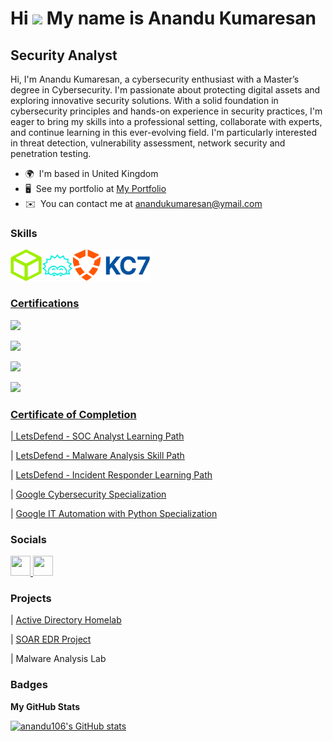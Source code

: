 Hi ![](https://user-images.githubusercontent.com/18350557/176309783-0785949b-9127-417c-8b55-ab5a4333674e.gif)
My name is Anandu Kumaresan
========================================================================================================================================

Security Analyst
----------------

Hi, I'm Anandu Kumaresan, a cybersecurity enthusiast with a Master’s degree in Cybersecurity. I'm passionate about protecting digital assets and exploring innovative security solutions. With a solid foundation in cybersecurity principles and hands-on experience in security practices, I'm eager to bring my skills into a professional setting, collaborate with experts, and continue learning in this ever-evolving field. I'm particularly interested in threat detection, vulnerability assessment, network security and penetration testing.

* 🌍  I'm based in United Kingdom
* 🖥️  See my portfolio at [My Portfolio](http://github.com/anandu106)
* ✉️  You can contact me at [anandukumaresan@ymail.com](mailto:anandukumaresan@ymail.com)

### Skills


<p align="left">
<a href="https://docs.microsoft.com/en-us/cpp/?view=msvc-170" target="_blank" rel="noreferrer"><img src="Images/HTB.png" width="50" height="50" /></a><a href="https://git-scm.com/" target="_blank" rel="noreferrer"><img src="Images/LetsDefend.png" width="50" height="50" alt="Git" /></a><a href="https://www.python.org/" target="_blank" rel="noreferrer"><img src="Images/kc7.png" width="125" height="50" alt="Python" />
</p>


### Certifications
<div>
<a href="https://www.credly.com/badges/8e03539c-8c04-46d9-b9db-9523ce532b03"><img src="https://img.shields.io/badge/CCNA-white?style=for-the-badge&logo=cisco" />

<a href=https://www.credly.com/badges/6cb8ebed-528b-458e-8557-4e709447b828/linked_in_profile><img src="https://img.shields.io/badge/-Security%2B-FF0000?&style=for-the-badge&logo=CompTIA&logoColor=white" />
  
<a href="https://certs.ine.com/d1e97f66-47e7-4b6d-9d42-c27914884d38"><img src="https://img.shields.io/badge/eJPT-Certified-red" />

<a href="https://learn.microsoft.com/api/credentials/share/en-us/AnanduKumaresan-3933/78285227493D200B?sharingId=B2614B2008D3C48C"><img src="https://img.shields.io/badge/Azure-Fundamentals-blue?logo=microsoft-azure&logoColor=white" />
</div>



### Certificate of Completion 
|  <a href="https://app.letsdefend.io/certificate/show/86827b0a-42cf-4b6d-a603-4f2cf07ecb9b"> LetsDefend - SOC Analyst Learning Path </a>

|  <a href="https://app.letsdefend.io/certificate/show/e202965c-eef9-4ab4-a61e-8461d0d1962a" /> LetsDefend - Malware Analysis Skill Path </a>                                        

| <a href="https://app.letsdefend.io/certificate/show/95494c19-388f-4eea-a4f8-d995a1ed3667" /> LetsDefend - Incident Responder Learning Path </a>

|  <a href="https://www.coursera.org/account/accomplishments/specialization/certificate/QP4NJEQUPLXK" /> Google Cybersecurity Specialization </a>

|  <a href="https://www.coursera.org/account/accomplishments/specialization/certificate/YZWMJGND3SAB" /> Google IT Automation with Python Specialization </a>


### Socials

<p align="left"> <a href="https://www.github.com/anandu106" target="_blank" rel="noreferrer"> <picture> <source media="(prefers-color-scheme: dark)" srcset="https://raw.githubusercontent.com/danielcranney/readme-generator/main/public/icons/socials/github-dark.svg" /> <source media="(prefers-color-scheme: light)" srcset="https://raw.githubusercontent.com/danielcranney/readme-generator/main/public/icons/socials/github.svg" /> <img src="https://raw.githubusercontent.com/danielcranney/readme-generator/main/public/icons/socials/github.svg" width="32" height="32" /> </picture> </a> <a href="https://www.linkedin.com/in/anandu-kumaresan-b51b74187/" target="_blank" rel="noreferrer"> <picture> <source media="(prefers-color-scheme: dark)" srcset="https://raw.githubusercontent.com/danielcranney/readme-generator/main/public/icons/socials/linkedin-dark.svg" /> <source media="(prefers-color-scheme: light)" srcset="https://raw.githubusercontent.com/danielcranney/readme-generator/main/public/icons/socials/linkedin.svg" /> <img src="https://raw.githubusercontent.com/danielcranney/readme-generator/main/public/icons/socials/linkedin.svg" width="32" height="32" /> </picture> </a></p>

### Projects

| <a href="https://github.com/anandu106/ad_project"> Active Directory Homelab </a>

| <a href="https://github.com/anandu106/soar_edr_project">SOAR EDR Project</a>

| Malware Analysis Lab 

### Badges



<b>My GitHub Stats</b>

<a href="http://www.github.com/anandu106"><img src="https://github-readme-stats.vercel.app/api?username=anandu106&show_icons=true&hide=&count_private=true&title_color=0891b2&text_color=ffffff&icon_color=0891b2&bg_color=1c1917&hide_border=true&show_icons=true" alt="anandu106's GitHub stats" /></a>
